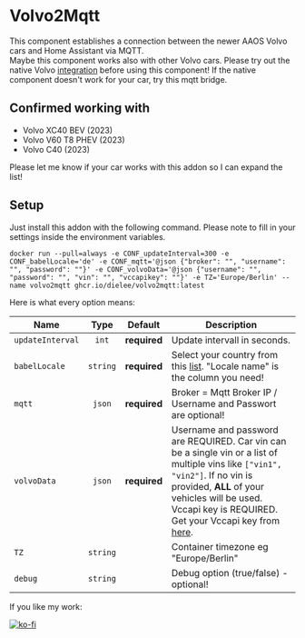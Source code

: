 # Volvo2Mqtt

This component establishes a connection between the newer AAOS Volvo cars and Home Assistant via MQTT.<br>
Maybe this component works also with other Volvo cars. Please try out the native Volvo [integration](https://www.home-assistant.io/integrations/volvooncall/) before using this component! If the native component doesn't work for your car, try this mqtt bridge.

## Confirmed working with
- Volvo XC40 BEV (2023)
- Volvo V60 T8 PHEV (2023)
- Volvo C40 (2023)

Please let me know if your car works with this addon so I can expand the list!

## Setup

Just install this addon with the following command.
Please note to fill in your settings inside the environment variables.

`docker run --pull=always -e CONF_updateInterval=300 -e CONF_babelLocale='de' -e CONF_mqtt='@json {"broker": "", "username": "", "password": ""}' -e CONF_volvoData='@json {"username": "", "password": "", "vin": "", "vccapikey": ""}' -e TZ='Europe/Berlin' --name volvo2mqtt ghcr.io/dielee/volvo2mqtt:latest`

Here is what every option means:

| Name                 |   Type    |   Default    | Description                                                     |
| -------------------- | :-------: | :----------: | --------------------------------------------------------------- |
| `updateInterval`     | `int`     | **required** | Update intervall in seconds.                                     |
| `babelLocale`        | `string`  | **required** | Select your country from this [list](https://www.ibm.com/docs/en/radfws/9.7?topic=overview-locales-code-pages-supported). "Locale name" is the column you need!                                        |
| `mqtt`               | `json`    | **required** | Broker = Mqtt Broker IP / Username and Passwort are optional!   |
| `volvoData`          | `json`    | **required** | Username and password are REQUIRED. Car vin can be a single vin or a list of multiple vins like `["vin1", "vin2"]`. If no vin is provided, <b>ALL</b> of your vehicles will be used. Vccapi key is REQUIRED. Get your Vccapi key from [here](https://developer.volvocars.com/account/).                                   |
| `TZ`                 | `string`  |              | Container timezone eg "Europe/Berlin" |
| `debug`              | `string`  |              | Debug option (true/false) - optional! |

If you like my work:

[![ko-fi](https://ko-fi.com/img/githubbutton_sm.svg)](https://ko-fi.com/U7U8MFXCF)
